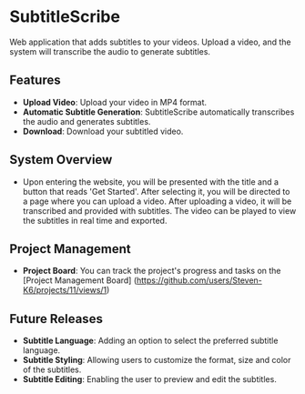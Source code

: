# SubtitleScribe
 Web application that adds subtitles to your videos. Upload a video, and the system will transcribe the audio to generate subtitles.

## Features

- **Upload Video**: Upload your video in MP4 format.
- **Automatic Subtitle Generation**: SubtitleScribe automatically transcribes the audio and generates subtitles.
- **Download**: Download your subtitled video.

## System Overview
- Upon entering the website, you will be presented with the title and a button that reads 'Get Started'. After selecting it, you will be directed  to a page where you can upload a video. After uploading a video, it will be transcribed and provided with subtitles. The video can be played to view the subtitles in real time and exported.

## Project Management 
- **Project Board**: You can track the project's progress and tasks on the [Project Management Board] (https://github.com/users/Steven-K6/projects/11/views/1)

## Future Releases 
- **Subtitle Language**: Adding an option to select the preferred subtitle language.
- **Subtitle Styling**: Allowing users to customize the format, size and color of the subtitles.
- **Subtitle Editing**: Enabling the user to preview and edit the subtitles.

